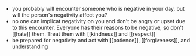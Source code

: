 - you probably will encounter someone who is negative in your day, but will the person's negativity affect you?
- no one can implicat negativity on you and don't be angry or upset due to this encounter. Everyone has their reasons to be negative, so don't [[hate]] them. Treat them with [[kindness]] and [[respect]]
- be prepared for negativity and act with [[patience]], [[forgiveness]], and understanding